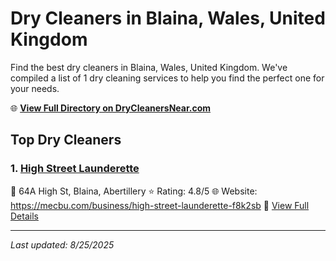 # Dry Cleaners in Blaina, Wales, United Kingdom

Find the best dry cleaners in Blaina, Wales, United Kingdom. We've compiled a list of 1 dry cleaning services to help you find the perfect one for your needs.

🌐 **[View Full Directory on DryCleanersNear.com](https://drycleanersnear.com/city/United%20Kingdom/Wales/Blaina)**

## Top Dry Cleaners

### 1. [High Street Launderette](https://drycleanersnear.com/dryCleaner/68a52c815ea1ca1ba63a4fcc/high-street-launderette)
📍 64A High St, Blaina, Abertillery
⭐ Rating: 4.8/5
🌐 Website: https://mecbu.com/business/high-street-launderette-f8k2sb
🔗 [View Full Details](https://drycleanersnear.com/dryCleaner/68a52c815ea1ca1ba63a4fcc/high-street-launderette)


---

*Last updated: 8/25/2025*

